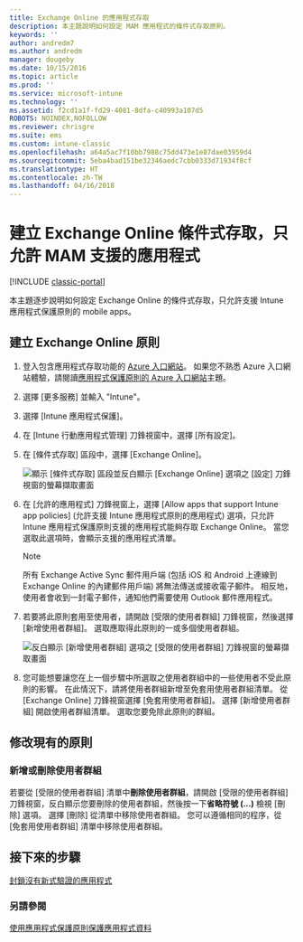 ```yaml
---
title: Exchange Online 的應用程式存取
description: 本主題說明如何設定 MAM 應用程式的條件式存取原則。
keywords: ''
author: andredm7
ms.author: andredm
manager: dougeby
ms.date: 10/15/2016
ms.topic: article
ms.prod: ''
ms.service: microsoft-intune
ms.technology: ''
ms.assetid: f2cd1a1f-fd29-4081-8dfa-c40993a107d5
ROBOTS: NOINDEX,NOFOLLOW
ms.reviewer: chrisgre
ms.suite: ems
ms.custom: intune-classic
ms.openlocfilehash: a64a5ac7f10bb7988c75dd473e1e87dae03959d4
ms.sourcegitcommit: 5eba4bad151be32346aedc7cbb0333d71934f8cf
ms.translationtype: HT
ms.contentlocale: zh-TW
ms.lasthandoff: 04/16/2018
---
```

# <a name="create-an-exchange-online-conditional-access-to-only-allow-apps-supported-by-mam"></a>建立 Exchange Online 條件式存取，只允許 MAM 支援的應用程式

[!INCLUDE [classic-portal](../includes/classic-portal.md)]

本主題逐步說明如何設定 Exchange Online 的條件式存取，只允許支援 Intune 應用程式保護原則的 mobile apps。


## <a name="create-an-exchange-online-policy"></a>建立 Exchange Online 原則
1.  登入包含應用程式存取功能的 [Azure 入口網站](https://portal.azure.com)。 如果您不熟悉 Azure 入口網站體驗，請閱讀[應用程式保護原則的 Azure 入口網站](azure-portal-for-microsoft-intune-mam-policies.md)主題。

2.  選擇 [更多服務] 並輸入 "Intune"。

3.  選擇 [Intune 應用程式保護]。

4.  在 [Intune 行動應用程式管理] 刀鋒視窗中，選擇 [所有設定]。

5.  在 [條件式存取] 區段中，選擇 [Exchange Online]。

    ![顯示 [條件式存取] 區段並反白顯示 [Exchange Online] 選項之 [設定] 刀鋒視窗的螢幕擷取畫面](../media/MAM-conditional-access-1.png)

6. 在 [允許的應用程式] 刀鋒視窗上，選擇 [Allow apps that support Intune app policies] \(允許支援 Intune 應用程式原則的應用程式) 選項，只允許 Intune 應用程式保護原則支援的應用程式能夠存取 Exchange Online。 當您選取此選項時，會顯示支援的應用程式清單。

    >[!NOTE]
    >所有 Exchange Active Sync 郵件用戶端 (包括 iOS 和 Android 上連線到 Exchange Online 的內建郵件用戶端) 將無法傳送或接收電子郵件。 相反地，使用者會收到一封電子郵件，通知他們需要使用 Outlook 郵件應用程式。

7. 若要將此原則套用至使用者，請開啟 [受限的使用者群組] 刀鋒視窗，然後選擇 [新增使用者群組]。 選取應取得此原則的一或多個使用者群組。

    ![反白顯示 [新增使用者群組] 選項之 [受限的使用者群組] 刀鋒視窗的螢幕擷取畫面](../media/mam-ca-add-user-group.png)

8. 您可能想要讓您在上一個步驟中所選取之使用者群組中的一些使用者不受此原則的影響。 在此情況下，請將使用者群組新增至免套用使用者群組清單。 從 [Exchange Online] 刀鋒視窗選擇 [免套用使用者群組]。 選擇 [新增使用者群組] 開啟使用者群組清單。 選取您要免除此原則的群組。  

## <a name="modify-an-existing-policy"></a>修改現有的原則
### <a name="add-or-delete-user-groups"></a>新增或刪除使用者群組

若要從 [受限的使用者群組] 清單中**刪除使用者群組**，請開啟 [受限的使用者群組] 刀鋒視窗，反白顯示您要刪除的使用者群組，然後按一下**省略符號 (...)** 檢視 [刪除] 選項。 選擇 [刪除] 從清單中移除使用者群組。 您可以遵循相同的程序，從 [免套用使用者群組] 清單中移除使用者群組。


## <a name="next-steps"></a>接下來的步驟
[封鎖沒有新式驗證的應用程式](block-apps-with-no-modern-authentication.md)
### <a name="see-also"></a>另請參閱
[使用應用程式保護原則保護應用程式資料](protect-app-data-using-mobile-app-management-policies-with-microsoft-intune.md)
